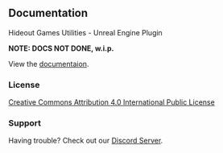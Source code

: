 ## Documentation

Hideout Games Utilities - Unreal Engine Plugin

**NOTE: DOCS NOT DONE, w.i.p.**

View the [documentaion](https://utils.hideout.no/).

### License

<a href="https://github.com/PrestigeBR/HGUtilities/blob/main/LICENSE.md">Creative Commons Attribution 4.0 International Public License</a>

### Support

Having trouble? Check out our [Discord Server](http://hideout.no).
